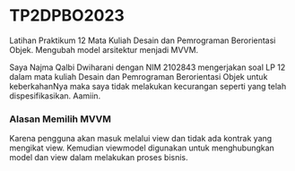 # TP2DPBO2023
Latihan Praktikum 12 Mata Kuliah Desain dan Pemrograman Berorientasi Objek. Mengubah model arsitektur menjadi MVVM.

Saya Najma Qalbi Dwiharani dengan NIM 2102843 mengerjakan soal LP 12 dalam mata kuliah Desain dan Pemrograman Berorientasi Objek untuk keberkahanNya maka saya tidak melakukan kecurangan seperti yang telah dispesifikasikan. Aamiin.

### Alasan Memilih MVVM

Karena pengguna akan masuk melalui view dan tidak ada kontrak yang mengikat view. Kemudian viewmodel digunakan untuk menghubungkan model dan view dalam melakukan proses bisnis.